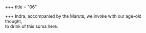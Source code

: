 +++
title = "06"

+++
Indra, accompanied by the Maruts, we invoke with our age-old  
thought,  
to drink of this soma here.  